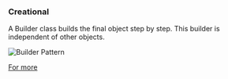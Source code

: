 ### Creational

A Builder class builds the final object step by step. This builder is independent of other objects.

![Builder Pattern](https://www.tutorialspoint.com/design_pattern/images/builder_pattern_uml_diagram.jpg)

[For more](https://www.tutorialspoint.com/design_pattern/builder_pattern.htm)